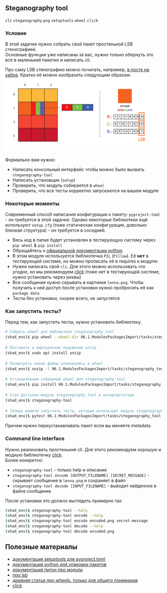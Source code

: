 ## Steganography tool

`cli` `steganography` `png` `setuptools` `wheel` `click`

### Условие

В этой задачке нужно собрать свой пакет простенькой LSB стенографией.  
Основные функции уже написаны за вас, нужно только обернуть это всё в маленький пакетик и написать cli.  

Про саму LSB стенографию можно почитать, например, [в посте на хабре](https://habr.com/ru/post/422593/). Кратко её можно изобразить следующим образом:
![lsb_steganography](./lsb_steganography.png)


Формально вам нужно:

* Написать консольный интерфейс чтобы можно было вызвать `steganography-tool`
* Написать установщик (`setup`)
* Проверить, что модуль собирается в `wheel` 
* Проверить, что все тесты корректно запускаются на вашем модуле


### Некоторые моменты 

Современный способ написания конфигурации к пакету: `pyproject.toml` - он требуется в этой задачке. Однако некоторые библиотеки ещё используют `setup.cfg` (тоже статическая конфигурация, довольно близкая структура) - он требуется в соседней. 

* Весь код в папке будет установлен в тестирующую систему через `pip wheel` & `pip install`
* Обращайтесь к [официальной документации python](https://packaging.python.org/tutorials/packaging-projects/#configuring-metadata)
* В этом модуле используется библиотечка `PIL` (`Pillow`). Её **нет** в тестирующей системе, но можно прописать её в requires к модулю 
* Нужно написать свой `cli`. Для этого можно использовать _что угодно_, но мы рекомендуем [click](https://palletsprojects.com/p/click/) (тоже нет в тестирующей системе, нужно установить через реквы)
* Все сообщения нужно скрывать в картинке `lenna.png`. Чтобы получить к ней доступ после установки нужно пробросить её как `package data` 
* Тесты без установки, скорее всего, не запустятся 

### Как запустить тесты?

Перед тем, как запустить тесты, нужно установить библиотеку.

```bash
# Собрать wheel для библиотеки steganography_tool
(shad_env)$ pip wheel --wheel-dir 06.1.ModulesPackagesImport/tasks/steganography_tool/dist 06.1.ModulesPackagesImport/tasks/steganography_tool/

# Поставить в виртуальное окружение unzip
(shad_env)$ sudo apt install unzip

# Посмотреть какие файлы упаковались в wheel
(shad_env)$ unzip -l 06.1.ModulesPackagesImport/tasks/steganography_tool/dist/steganography_tool-0.0.1-py3-none-any.whl  

# Устанавливаем собранный wheel для steganography_tool
(shad_env)$ pip install 06.1.ModulesPackagesImport/tasks/steganography_tool/ --prefer-binary --force-reinstall --find-links 06.1.ModulesPackagesImport/tasks/steganography_tool/dist/

# Стал доступен модуль steganography_tool в интерпретаторе
(shad_env)$ steganography-tool

# Теперь можете запустить тесты, которые используют модуль steganography_tool в импортах
(shad_env)$ pytest 06.1.ModulesPackagesImport/tasks/steganography_tool
```
Причем нужно переустанавливать пакет если вы меняете metadata.


### Command line interface

Нужно реализовать простенький cli. Для этого рекомендуем хорошую и модную библиотечку [click](https://palletsprojects.com/p/click/).  
Более конкретно:

* `steganography-tool` - только help и описание
* `steganography-tool encode [OUTPUT_FILENAME] [SECRET_MESSAGE]` - скрывает сообщение в `lenna.png` и сохраняет в файл
* `steganography-tool decode [INPUT_FILENAME]` - выводит найденное в файле сообщение

После установки это должно выглядеть примерно так
```bash
(shad_env)$ steganography-tool --help
(shad_env)$ steganography-tool encode --help
(shad_env)$ steganography-tool encode encoded.png secret-message 
(shad_env)$ steganography-tool decode --help
(shad_env)$ steganography-tool decode encoded.png
```


## Полезные материалы 
* [документация setuptools для pyproject.toml](https://setuptools.pypa.io/en/latest/userguide/pyproject_config.html)
* [документация python для упаковки пакетов](https://packaging.python.org/tutorials/packaging-projects/)
* [документация питон про модули](https://docs.python.org/3/tutorial/modules.html)
* [про lsb](https://habr.com/ru/post/422593/)
* [_древняя_ статья про wheels. только для общего понимания](https://habr.com/ru/post/210450/)
* [click](https://palletsprojects.com/p/click/)
